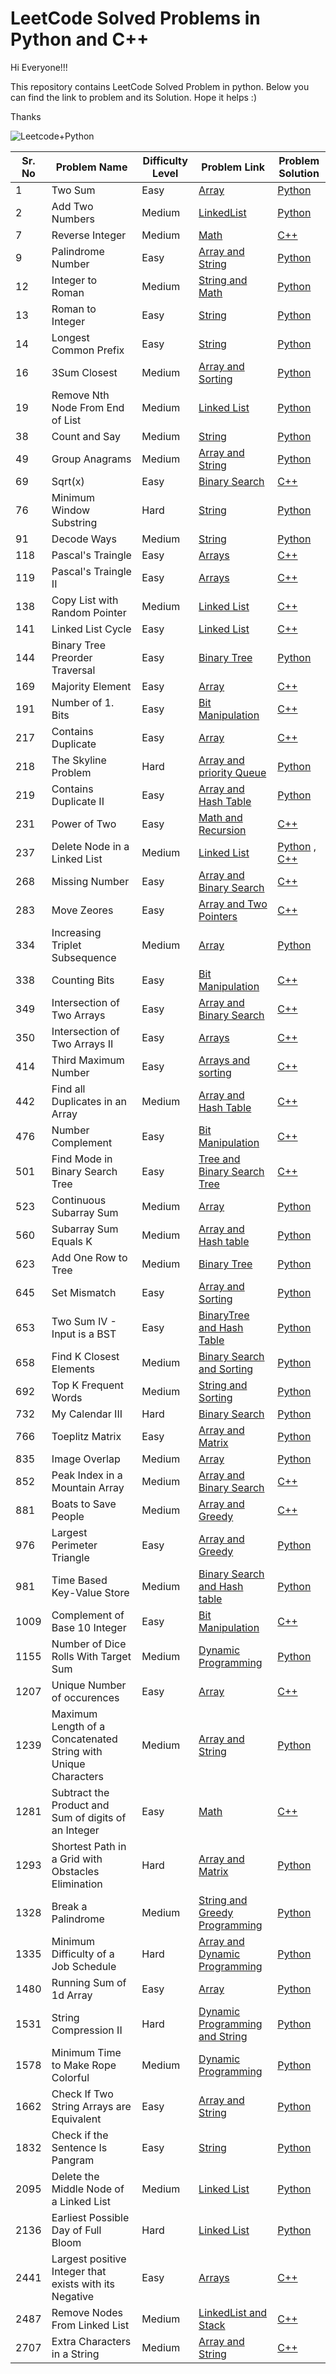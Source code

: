 # LeetCode Solved Problems in Python and C++

Hi Everyone!!!

This repository contains LeetCode Solved Problem in python. Below you can find the link to problem and its Solution. Hope it helps :)

Thanks

![Leetcode+Python](https://user-images.githubusercontent.com/28431152/192743038-9eac81e8-4cac-44dd-bcf6-04ed1eef4701.png)



| Sr. No | Problem Name                          | Difficulty Level | Problem Link                                                                    | Problem Solution                                                                                                                |
| ------ | ------------------------------------- | ---------------- | -------------------------------------------------------------- | ------------------------------------------------------------------------------------------------------------------------------- |
| 1     | Two Sum      | Easy          | [Array](https://leetcode.com/problems/two-sum/)  | [Python](https://github.com/swatinarang1225/LeetCode-Solutions/blob/main/1.%20Two%20Sum.py) |
| 2     | Add Two Numbers      | Medium          | [LinkedList](https://leetcode.com/problems/add-two-numbers/)  | [Python](https://github.com/swatinarang1225/LeetCode-Solutions/blob/main/2.%20Add%20Two%20Numbers.py) |
| 7     | Reverse Integer      | Medium         | [Math](https://leetcode.com/problems/reverse-integer/)  | [C++](https://github.com/swatinarang1225/leetCode-Solutions/blob/main/7.%20Reverse%20Integer.cpp) |
| 9     | Palindrome Number      | Easy          | [Array and String](https://leetcode.com/problems/palindrome-number/)  | [Python](https://github.com/swatinarang1225/LeetCode-Solutions/blob/main/9.%20Palindrome%20Number.py) |
| 12     | Integer to Roman      | Medium          | [String and Math](https://leetcode.com/problems/integer-to-roman/)  | [Python](https://github.com/swatinarang1225/LeetCode-Solutions/blob/main/12.%20Integer%20to%20Roman.py) |
| 13     | Roman to Integer      | Easy          | [String](https://leetcode.com/problems/roman-to-integer/)  | [Python](https://github.com/swatinarang1225/LeetCode-Solutions/blob/main/13.%20Roman%20to%20Integer.py) |
| 14    | Longest Common Prefix    | Easy          | [String](https://leetcode.com/problems/longest-common-prefix/)  | [Python](https://github.com/swatinarang1225/LeetCode-Solutions/blob/main/14.Longest%20Common%20Prefix.py) |
| 16    | 3Sum Closest    | Medium          | [Array and Sorting](https://leetcode.com/problems/3sum-closest/)  | [Python](https://github.com/swatinarang1225/LeetCode-Solutions/blob/main/16.%203Sum%20Closest.py) |
| 19     | Remove Nth Node From End of List      | Medium           | [Linked List](https://leetcode.com/problems/remove-nth-node-from-end-of-list/)  | [Python](https://github.com/swatinarang1225/LeetCode-Solutions/blob/main/19.%20Remove%20Nth%20Node%20From%20End%20of%20List.py) |
| 38     | Count and Say     | Medium      | [String](https://leetcode.com/problems/count-and-say/)  | [Python](https://github.com/swatinarang1225/LeetCode-Solutions/blob/main/38.%20Count%20and%20Say.py) |
| 49     | Group Anagrams     | Medium      | [Array and String](https://leetcode.com/problems/group-anagrams/)  | [Python](https://github.com/swatinarang1225/LeetCode-Solutions/blob/main/49.%20Group%20Anagrams.py) |
| 69     | Sqrt(x)    | Easy      | [Binary Search](https://leetcode.com/problems/sqrtx/)  | [C++](https://github.com/swatinarang1225/leetCode-Solutions/blob/main/69.%20Sqrt(x).cpp) |
| 76     | Minimum Window Substring      | Hard      | [String](https://leetcode.com/problems/minimum-window-substring/)  | [Python](https://github.com/swatinarang1225/LeetCode-Solutions/blob/main/76.%20Minimum%20Window%20Substring.py) |
| 91     | Decode Ways      | Medium      | [String](https://leetcode.com/problems/decode-ways/)  | [Python](https://github.com/swatinarang1225/LeetCode-Solutions/blob/main/91.%20Decode%20Ways.py) |
| 118    | Pascal's Traingle     | Easy      | [Arrays](https://leetcode.com/problems/pascals-triangle/description/)  | [C++](https://github.com/swatinarang1225/leetCode-Solutions/blob/main/118.%20Pascal's%20Triangle.cpp) |
| 119    | Pascal's Traingle II    | Easy      | [Arrays](https://leetcode.com/problems/pascals-triangle-ii/)  | [C++](https://github.com/swatinarang1225/leetCode-Solutions/blob/main/119.%20Pascal's%20Triangle%20II.cpp) |
| 138     | Copy List with Random Pointer      | Medium      | [Linked List](https://leetcode.com/problems/copy-list-with-random-pointer/description/?envType=daily-question&envId=2023-09-05)  | [C++](https://github.com/swatinarang1225/leetCode-Solutions/tree/main/Daily_Challenges/September-2023/Day5.%20Copy%20List%20with%20random%20Pointer) |
| 141     | Linked List Cycle      | Easy      | [Linked List](https://leetcode.com/problems/linked-list-cycle/?envType=daily-question&envId=2023-09-04)  | [C++](https://github.com/swatinarang1225/leetCode-Solutions/tree/main/Daily_Challenges/September-2023/Day4.%20Linked%20List%20Cycle) |
| 144     | Binary Tree Preorder Traversal     | Easy     | [Binary Tree](https://leetcode.com/problems/binary-tree-preorder-traversal/description/)  | [Python](https://github.com/swatinarang1225/LeetCode-Solutions/blob/main/144.%20Binary%20Tree%20Preorder%20Traversal.py) |
| 169     | Majority Element     | Easy     | [Array](https://leetcode.com/problems/majority-element/)  | [C++](https://github.com/swatinarang1225/leetCode-Solutions/blob/main/169.%20Majority%20Element.cpp) |
| 191     | Number of 1. Bits    | Easy     | [Bit Manipulation](https://leetcode.com/problems/number-of-1-bits/description/)  | [C++](https://github.com/swatinarang1225/leetCode-Solutions/blob/main/191.%20Number%20of%201%20Bits.cpp) |
| 217     | Contains Duplicate     | Easy       | [Array](https://leetcode.com/problems/contains-duplicate/description/)  | [C++](https://github.com/swatinarang1225/leetCode-Solutions/blob/main/217.%20Contains%20Duplicate.cpp) |
| 218     | The Skyline Problem      | Hard       | [Array and priority Queue](https://leetcode.com/problems/the-skyline-problem/)  | [Python](https://github.com/swatinarang1225/LeetCode-Solutions/blob/main/218.%20The%20Skyline%20Problem.py) |
| 219     | Contains Duplicate II      | Easy       | [Array and Hash Table](https://leetcode.com/problems/contains-duplicate-ii/)  | [Python](https://github.com/swatinarang1225/LeetCode-Solutions/blob/main/219.%20Contains%20Duplicate%20II.py) |
| 231     | Power of Two      | Easy       | [Math and Recursion](https://leetcode.com/problems/power-of-two/)  | [C++](https://github.com/swatinarang1225/leetCode-Solutions/blob/main/231.%20Power%20of%20Two.cpp) |
| 237     | Delete Node in a Linked List      | Medium       | [Linked List](https://leetcode.com/problems/delete-node-in-a-linked-list/)  | [Python](https://github.com/swatinarang1225/LeetCode-Solutions/blob/main/237.%20Delete%20Node%20in%20a%20Linked%20List.py) , [C++](https://github.com/swatinarang1225/leetCode-Solutions/blob/main/237.%20Delete%20Node%20in%20a%20Linked%20List.cpp) |
| 268     | Missing Number      | Easy       | [Array and Binary Search](https://leetcode.com/problems/missing-number/)  | [C++](https://github.com/swatinarang1225/leetCode-Solutions/blob/main/268.%20Missing%20Number.cpp) |
| 283     | Move Zeores      | Easy       | [Array and Two Pointers](https://leetcode.com/problems/move-zeroes/description/)  | [C++](https://github.com/swatinarang1225/leetCode-Solutions/blob/main/283.%20Move%20Zeroes.cpp) |
| 334     | Increasing Triplet Subsequence      | Medium       | [Array](https://leetcode.com/problems/increasing-triplet-subsequence/)  | [Python](https://github.com/swatinarang1225/LeetCode-Solutions/blob/main/334.%20Increasing%20Triplet%20Subsequence.py) |
| 338     | Counting Bits      | Easy       | [Bit Manipulation](https://leetcode.com/problems/counting-bits/description/?envType=daily-question&envId=2023-09-01)  | [C++](https://github.com/swatinarang1225/leetCode-Solutions/blob/main/Daily_Challenges/September-2023/Day1.%20Counting%20Bits/Code.cpp) |
| 349     | Intersection of Two Arrays      | Easy       | [Array and Binary Search](https://leetcode.com/problems/intersection-of-two-arrays/)  | [C++](https://github.com/swatinarang1225/leetCode-Solutions/blob/main/349.%20Intersection%20of%20Two%20Arrays.cpp) |
| 350     | Intersection of Two Arrays II      | Easy       | [Arrays](https://leetcode.com/problems/intersection-of-two-arrays-ii/description/)  | [C++](https://github.com/swatinarang1225/leetCode-Solutions/blob/main/350.%20Intersection%20of%20Two%20Arrays%20II.cpp) |
| 414     | Third Maximum Number      | Easy       | [Arrays and sorting](https://leetcode.com/problems/third-maximum-number/description/)  | [C++](https://github.com/swatinarang1225/leetCode-Solutions/blob/main/414.%20Third%20Maximum%20Number.cpp) |
| 442     | Find all Duplicates in an Array    | Medium       | [Array and Hash Table](https://leetcode.com/problems/find-all-duplicates-in-an-array/)  | [C++](https://github.com/swatinarang1225/leetCode-Solutions/blob/main/442.%20Find%20All%20Duplicates%20in%20an%20Array.cpp) |
| 476    | Number Complement     | Easy       | [Bit Manipulation](https://leetcode.com/problems/number-complement/)  | [C++](https://github.com/swatinarang1225/leetCode-Solutions/blob/main/476.%20Number%20Complement.cpp) |
| 501    | Find Mode in Binary Search Tree     | Easy       | [Tree and Binary Search Tree](https://leetcode.com/problems/find-mode-in-binary-search-tree/?envType=daily-question&envId=2023-11-01)  | [C++](https://github.com/swatinarang1225/leetCode-Solutions/blob/main/Daily_Challenges/November-2023/Day1-%20Find%20Mode%20in%20Binary%20Search%20Tree/Code.cpp) |
| 523     | Continuous Subarray Sum      | Medium           | [Array](https://leetcode.com/problems/continuous-subarray-sum/)  | [Python](https://github.com/swatinarang1225/LeetCode-Solutions/blob/main/523.%20Continuous%20Subarray%20Sum.py) |
| 560     | Subarray Sum Equals K      | Medium           | [Array and Hash table](https://leetcode.com/problems/subarray-sum-equals-k/)  | [Python](https://github.com/swatinarang1225/LeetCode-Solutions/blob/main/560.%20Subarray%20Sum%20Equals%20K.py) |
| 623     | Add One Row to Tree      | Medium           | [Binary Tree](https://leetcode.com/problems/add-one-row-to-tree/)  | [Python](https://github.com/swatinarang1225/LeetCode-Solutions/blob/main/623.%20Add%20One%20Row%20to%20Tree.py) |
| 645     | Set Mismatch      | Easy           | [Array and Sorting](https://leetcode.com/problems/set-mismatch/)  | [Python](https://github.com/swatinarang1225/LeetCode-Solutions/blob/main/645.%20Set%20Mismatch.py) |
| 653    | Two Sum IV - Input is a BST     | Easy          | [BinaryTree and Hash Table](https://leetcode.com/problems/two-sum-iv-input-is-a-bst/)  | [Python](https://github.com/swatinarang1225/LeetCode-Solutions/blob/main/653.%20Two%20Sum%20IV%20-%20Input%20is%20a%20BST.py) |
| 658     | Find K Closest Elements      | Medium           | [Binary Search and Sorting](https://leetcode.com/problems/find-k-closest-elements/)  | [Python](https://github.com/swatinarang1225/LeetCode-Solutions/blob/main/658.%20Find%20K%20Closest%20Elements.py) |
| 692     |  Top K Frequent Words     | Medium           | [String and Sorting](https://leetcode.com/problems/top-k-frequent-words/)  | [Python](https://github.com/swatinarang1225/LeetCode-Solutions/blob/main/692.%20Top%20K%20Frequent%20Words.py) |
| 732     | My Calendar III      | Hard        | [Binary Search](https://leetcode.com/problems/my-calendar-iii/)  | [Python](https://github.com/swatinarang1225/LeetCode-Solutions/blob/main/732.%20My%20Calendar%20III.py) |
| 766     | Toeplitz Matrix      | Easy        | [Array and Matrix](https://leetcode.com/problems/toeplitz-matrix/)  | [Python](https://github.com/swatinarang1225/LeetCode-Solutions/blob/main/766.%20Toeplitz%20Matrix.py) |
| 835     | Image Overlap      | Medium        | [Array](https://leetcode.com/problems/image-overlap/)  | [Python](https://github.com/swatinarang1225/LeetCode-Solutions/blob/main/835.%20Image%20Overlap.py) |
| 852    | Peak Index in a Mountain Array      | Medium        | [Array and Binary Search](https://leetcode.com/problems/peak-index-in-a-mountain-array/)  | [C++](https://github.com/swatinarang1225/leetCode-Solutions/blob/main/852.%20Peak%20Index%20in%20a%20Mountain%20Array.cpp) |
| 881    | Boats to Save People      | Medium        | [Array and Greedy](https://leetcode.com/problems/boats-to-save-people/description/)  | [C++](https://github.com/swatinarang1225/leetCode-Solutions/blob/main/881.%20Boats%20to%20Save%20People.cpp) |
| 976    | Largest Perimeter Triangle      | Easy           | [Array and Greedy](https://leetcode.com/problems/largest-perimeter-triangle/)  | [Python](https://github.com/swatinarang1225/LeetCode-Solutions/blob/main/976.%20Largest%20Perimeter%20Triangle.py) |
| 981     | Time Based Key-Value Store      | Medium           | [Binary Search and Hash table](https://leetcode.com/problems/time-based-key-value-store/)  | [Python](https://github.com/swatinarang1225/LeetCode-Solutions/blob/main/981.%20Time%20Based%20Key-Value%20Store.py) |
| 1009     | Complement of Base 10 Integer      | Easy          | [Bit Manipulation](https://leetcode.com/problems/complement-of-base-10-integer/)  | [C++](https://github.com/swatinarang1225/leetCode-Solutions/blob/main/1009.%20Complement%20of%20Base%2010%20Integer.cpp) |
| 1155     |  Number of Dice Rolls With Target Sum      | Medium           | [Dynamic Programming](https://leetcode.com/problems/number-of-dice-rolls-with-target-sum/)  | [Python](https://github.com/swatinarang1225/LeetCode-Solutions/blob/main/1155.%20Number%20of%20Dice%20Rolls%20With%20Target%20Sum.py) |
| 1207     |  Unique Number of occurences      | Easy         | [Array](https://leetcode.com/problems/unique-number-of-occurrences/)  | [C++](https://github.com/swatinarang1225/leetCode-Solutions/blob/main/1207.%20Unique%20Number%20of%20Occurences.cpp) |
| 1239     |  Maximum Length of a Concatenated String with Unique Characters      | Medium           | [Array and String](https://leetcode.com/problems/maximum-length-of-a-concatenated-string-with-unique-characters/)  | [Python](https://github.com/swatinarang1225/LeetCode-Solutions/blob/main/1239.%20Maximum%20Length%20of%20a%20Concatenated%20String%20with%20Unique%20Characters.py) |
| 1281     |  Subtract the Product and Sum of digits of an Integer      | Easy          | [Math](https://leetcode.com/problems/subtract-the-product-and-sum-of-digits-of-an-integer/description/)  | [C++](https://github.com/swatinarang1225/leetCode-Solutions/blob/main/1281.%20Subtract%20the%20product%20and%20Sum%20of%20digits%20of%20an%20Integer.cpp) |
| 1293     |  Shortest Path in a Grid with Obstacles Elimination      | Hard          | [Array and Matrix](https://leetcode.com/problems/shortest-path-in-a-grid-with-obstacles-elimination/)  | [Python](https://github.com/swatinarang1225/LeetCode-Solutions/blob/main/1293.%20Shortest%20Path%20in%20a%20Grid%20with%20Obstacles%20Elimination.py) |
| 1328     | Break a Palindrome     | Medium           | [String and Greedy Programming](https://leetcode.com/problems/break-a-palindrome/)  | [Python](https://github.com/swatinarang1225/LeetCode-Solutions/blob/main/1328.%20Break%20a%20Palindrome.py) |
| 1335     | Minimum Difficulty of a Job Schedule     | Hard           | [Array and Dynamic Programming](https://leetcode.com/problems/minimum-difficulty-of-a-job-schedule/)  | [Python](https://github.com/swatinarang1225/LeetCode-Solutions/blob/main/1335.%20Minimum%20Difficulty%20of%20a%20Job%20Schedule.py) |
| 1480     | Running Sum of 1d Array     | Easy           | [Array](https://leetcode.com/problems/running-sum-of-1d-array/)  | [Python](https://github.com/swatinarang1225/LeetCode-Solutions/blob/main/1480.%20Running%20Sum%20of%201d%20Array.py) |
| 1531     | String Compression II      | Hard           | [Dynamic Programming and String](https://leetcode.com/problems/string-compression-ii/)  | [Python](https://github.com/swatinarang1225/LeetCode-Solutions/blob/main/1531.%20String%20Compression%20II.py) |
| 1578     | Minimum Time to Make Rope Colorful      | Medium           | [Dynamic Programming](https://leetcode.com/problems/minimum-time-to-make-rope-colorful/)  | [Python](https://github.com/swatinarang1225/LeetCode-Solutions/blob/main/1578.%20Minimum%20Time%20to%20Make%20Rope%20Colorful.py) |
| 1662     | Check If Two String Arrays are Equivalent     | Easy           | [Array and String](https://leetcode.com/problems/check-if-two-string-arrays-are-equivalent/)  | [Python](https://github.com/swatinarang1225/LeetCode-Solutions/blob/main/1662.%20Check%20If%20Two%20String%20Arrays%20are%20Equivalent.py) |
| 1832     | Check if the Sentence Is Pangram     | Easy          | [String](https://leetcode.com/problems/check-if-the-sentence-is-pangram/)  | [Python](https://github.com/swatinarang1225/LeetCode-Solutions/blob/main/1832.%20Check%20if%20the%20Sentence%20Is%20Pangram.py) |
| 2095     | Delete the Middle Node of a Linked List     | Medium           | [Linked List](https://leetcode.com/problems/delete-the-middle-node-of-a-linked-list/)  | [Python](https://github.com/swatinarang1225/LeetCode-Solutions/blob/main/2095.%20Delete%20the%20Middle%20Node%20of%20a%20Linked%20List.py) |
| 2136     | Earliest Possible Day of Full Bloom     | Hard           | [Linked List](https://leetcode.com/problems/earliest-possible-day-of-full-bloom/)  | [Python](https://github.com/swatinarang1225/LeetCode-Solutions/blob/main/2136.%20Earliest%20Possible%20Day%20of%20Full%20Bloom.py) |
| 2441     | Largest positive Integer that exists with its Negative  | Easy          | [Arrays](https://leetcode.com/problems/largest-positive-integer-that-exists-with-its-negative/description/)  | [C++](https://github.com/swatinarang1225/leetCode-Solutions/blob/main/2441.%20Largest%20positive%20Integer%20that%20Exists%20with%20its%20Negative.cpp) |
| 2487     | Remove Nodes From Linked List  | Medium          | [LinkedList and Stack](https://leetcode.com/problems/remove-nodes-from-linked-list/)  | [C++](https://github.com/swatinarang1225/leetCode-Solutions/blob/main/2487.Remove%20Nodes%20From%20Linked%20List.cpp) |
| 2707     | Extra Characters in a String     | Medium           | [Array and String](https://leetcode.com/problems/extra-characters-in-a-string/?envType=daily-question&envId=2023-09-02)  | [C++](https://github.com/swatinarang1225/leetCode-Solutions/blob/main/Daily_Challenges/September-2023/Day2.%20Extra%20Characters%20in%20a%20String/Code.cpp) |
